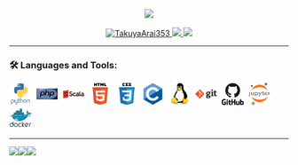 <div align="center">
  <img src="https://media.giphy.com/media/vzO0Vc8b2VBLi/giphy.gif" width="150"/>
</div>
<p align="center">
  <a href="https://github.com/TakuyaArai353/TakuyaArai353/">
    <img src="https://komarev.com/ghpvc/?username=TakuyaArai353" alt="TakuyaArai353"/>
  </a>
  <a href="http://twitter.com/TakuTak60415928">
    <img height="20" src="https://img.shields.io/twitter/follow/TakuTak60415928?label=Twitter&logo=twitter&style=flat" />
  </a>
  <a href="https://github.com/TakuyaArai353">
    <img height="20" src="https://img.shields.io/github/followers/TakuyaArai353?label=follow&logo=github&style=flat" />
  </a>
</p>

---

### :hammer_and_wrench: Languages and Tools:
<div>
  <img src="https://github.com/devicons/devicon/blob/master/icons/python/python-original-wordmark.svg" title="Python" alt="Python" width="40" height="40"/>&nbsp;
  <img src="https://github.com/devicons/devicon/blob/master/icons/php/php-original.svg" title="PHP" alt="PHP" width="40" height="40"/>&nbsp;
  <img src="https://github.com/devicons/devicon/blob/master/icons/scala/scala-original-wordmark.svg" title="scala" alt="scala" width="40" height="40"/>&nbsp;
  <img src="https://github.com/devicons/devicon/blob/master/icons/html5/html5-original-wordmark.svg" title="html" alt="html" width="40" height="40"/>&nbsp;
  <img src="https://github.com/devicons/devicon/blob/master/icons/css3/css3-original-wordmark.svg" title="css3" alt="css3" width="40" height="40"/>&nbsp;
  <img src="https://github.com/devicons/devicon/blob/master/icons/c/c-original.svg" title="c" alt="c" width="40" height="40"/>&nbsp;
  <img src="https://github.com/devicons/devicon/blob/master/icons/linux/linux-original.svg" title="linux" alt="linux" width="40" height="40"/>&nbsp;
  <img src="https://github.com/devicons/devicon/blob/master/icons/git/git-original-wordmark.svg" title="git" alt="git" width="40" height="40"/>&nbsp;
  <img src="https://github.com/devicons/devicon/blob/master/icons/github/github-original-wordmark.svg" title="github" alt="github" width="40" height="40"/>&nbsp;
  <img src="https://github.com/devicons/devicon/blob/master/icons/jupyter/jupyter-original-wordmark.svg" title="jupyter" alt="jupyter" width="40" height="40"/>&nbsp;
  <img src="https://github.com/devicons/devicon/blob/master/icons/docker/docker-original-wordmark.svg" title="docker" alt="docker" width="40" height="40"/>&nbsp;
</div>

---

<p>
<a href="https://github.com/TakuyaArai353">
  <img align="left" height="170px" src="https://github-readme-stats.vercel.app/api?username=TakuyaArai353&show_icons=true&theme=radical">
</a>
<a href="https://github.com/TakuyaArai353">
  <img align="left" height="170px" src="https://github-readme-stats.vercel.app/api/top-langs/?username=TakuyaArai353&layout=compact&theme=dracula">
</a>
</p>

![](http://github-profile-summary-cards.vercel.app/api/cards/profile-details?username=TakuyaArai353&theme=tokyonight)


<!--
**TakuyaArai353/TakuyaArai353** is a ✨ _special_ ✨ repository because its `README.md` (this file) appears on your GitHub profile.

Here are some ideas to get you started:

- 🔭 I’m currently working on ...
- 🌱 I’m currently learning ...
- 👯 I’m looking to collaborate on ...
- 🤔 I’m looking for help with ...
- 💬 Ask me about ...
- 📫 How to reach me: ...
- 😄 Pronouns: ...
- ⚡ Fun fact: ...
-->
